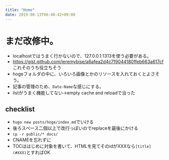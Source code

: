 ```yaml
---    
title: "Home"    
date: 2019-08-13T06:48:42+09:00    
---    
```

    
# まだ改修中。 
- localhostではうまく行かないので、127.0.0.1:1313を使う必要がある。    
- https://gist.github.com/jeremybise/a6afea2d4c7f9044180ffeb663a617cf これそのうち役立ちそう  
- hogeフォルダの中に、いろいろ画像とかのリソースを入れておくとよさそう。  
- 記事の管理のため、`Date-Name`な感じにする。  
- listがうまく機能してない→empty cache and reloadで治った

## checklist
- `hugo new posts/hoge/index.md`でいける  
- 後ろスペース二個以上で改行っぽいのでreplaceを最後にかける  
- `cp -r public/* docs/`  
- CNAMEを忘れずに
- TOCははじめに対象を書いて、HTMLを見てそのidがXXXなら`[title](#XXX)`とすればOK